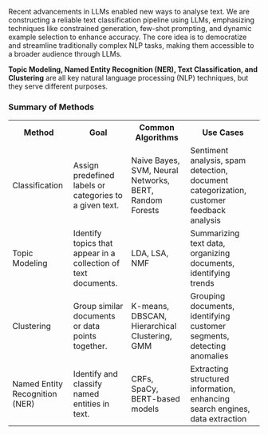 Recent advancements in LLMs enabled new ways to analyse text. We are constructing a reliable text classification pipeline using LLMs, emphasizing techniques like constrained generation, few-shot prompting, and dynamic example selection to enhance accuracy. The core idea is to democratize and streamline traditionally complex NLP tasks, making them accessible to a broader audience through LLMs.

<strong>Topic Modeling, Named Entity Recognition (NER), Text Classification, and Clustering</strong> are all key natural language processing (NLP) techniques, but they serve different purposes.

<h3>Summary of Methods</h3>
<table>
    <tr>
        <th>Method</th>
        <th>Goal</th>
        <th>Common Algorithms</th>
        <th>Use Cases</th>
    </tr>
    <tr>
        <td>Classification</td>
        <td>Assign predefined labels or categories to a given text.</td>
        <td>Naive Bayes, SVM, Neural Networks, BERT, Random Forests</td>
        <td>Sentiment analysis, spam detection, document categorization, customer feedback analysis</td>
    </tr>
    <tr>
        <td>Topic Modeling</td>
        <td>Identify topics that appear in a collection of text documents.</td>
        <td>LDA, LSA, NMF</td>
        <td>Summarizing text data, organizing documents, identifying trends</td>
    </tr>
    <tr>
        <td>Clustering</td>
        <td>Group similar documents or data points together.</td>
        <td>K-means, DBSCAN, Hierarchical Clustering, GMM</td>
        <td>Grouping documents, identifying customer segments, detecting anomalies</td>
    </tr>
    <tr>
        <td>Named Entity Recognition (NER)</td>
        <td>Identify and classify named entities in text.</td>
        <td>CRFs, SpaCy, BERT-based models</td>
        <td>Extracting structured information, enhancing search engines, data extraction</td>
    </tr>
</table>
